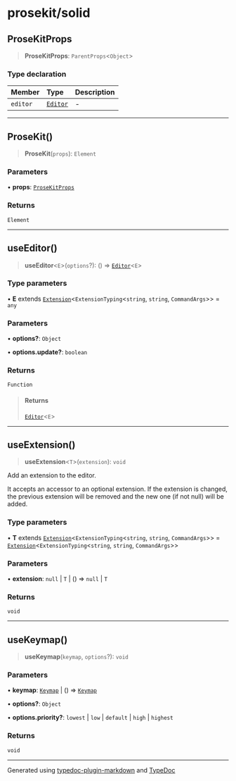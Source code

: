 # prosekit/solid

<a id="ProseKitProps" name="ProseKitProps"></a>

## ProseKitProps

> **ProseKitProps**: `ParentProps`\<`Object`\>

### Type declaration

| Member | Type | Description |
| :------ | :------ | :------ |
| `editor` | [`Editor`](core.md#EditorE) | - |

***

<a id="ProseKit" name="ProseKit"></a>

## ProseKit()

> **ProseKit**(`props`): `Element`

### Parameters

• **props**: [`ProseKitProps`](solid.md#ProseKitProps)

### Returns

`Element`

***

<a id="useEditor" name="useEditor"></a>

## useEditor()

> **useEditor**\<`E`\>(`options`?): () => [`Editor`](core.md#EditorE)\<`E`\>

### Type parameters

• **E** extends [`Extension`](core.md#ExtensionT)\<`ExtensionTyping`\<`string`, `string`, `CommandArgs`\>\> = `any`

### Parameters

• **options?**: `Object`

• **options\.update?**: `boolean`

### Returns

`Function`

> #### Returns
>
> [`Editor`](core.md#EditorE)\<`E`\>
>

***

<a id="useExtension" name="useExtension"></a>

## useExtension()

> **useExtension**\<`T`\>(`extension`): `void`

Add an extension to the editor.

It accepts an accessor to an optional extension. If the extension is changed,
the previous extension will be removed and the new one (if not null) will be
added.

### Type parameters

• **T** extends [`Extension`](core.md#ExtensionT)\<`ExtensionTyping`\<`string`, `string`, `CommandArgs`\>\> = [`Extension`](core.md#ExtensionT)\<`ExtensionTyping`\<`string`, `string`, `CommandArgs`\>\>

### Parameters

• **extension**: `null` \| `T` \| () => `null` \| `T`

### Returns

`void`

***

<a id="useKeymap" name="useKeymap"></a>

## useKeymap()

> **useKeymap**(`keymap`, `options`?): `void`

### Parameters

• **keymap**: [`Keymap`](core.md#Keymap) \| () => [`Keymap`](core.md#Keymap)

• **options?**: `Object`

• **options\.priority?**: `lowest` \| `low` \| `default` \| `high` \| `highest`

### Returns

`void`

***

Generated using [typedoc-plugin-markdown](https://www.npmjs.com/package/typedoc-plugin-markdown) and [TypeDoc](https://typedoc.org/)
